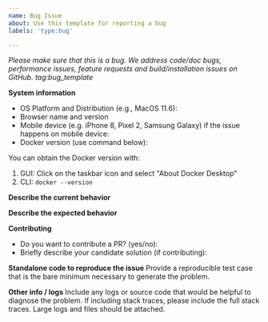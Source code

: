 ```yaml
---
name: Bug Issue
about: Use this template for reporting a bug
labels: 'type:bug'

---
```


<em>Please make sure that this is a bug. We address code/doc bugs, performance
issues, feature requests and build/installation issues on GitHub.
tag:bug_template</em>

**System information**
- OS Platform and Distribution (e.g., MacOS 11.6):
- Browser name and version
- Mobile device (e.g. iPhone 8, Pixel 2, Samsung Galaxy) if the issue happens on mobile device:
- Docker version (use command below):

You can obtain the Docker version with:
1. GUI: Click on the taskbar icon and select "About Docker Desktop"
2. CLI: `docker --version`

**Describe the current behavior**

**Describe the expected behavior**

**Contributing**

- Do you want to contribute a PR? (yes/no):
- Briefly describe your candidate solution (if contributing):

**Standalone code to reproduce the issue**
Provide a reproducible test case that is the bare minimum necessary to
generate the problem.

**Other info / logs**
Include any logs or source code that would be helpful to
diagnose the problem. If including stack traces, please include the full
stack traces. Large logs and files should be attached.
